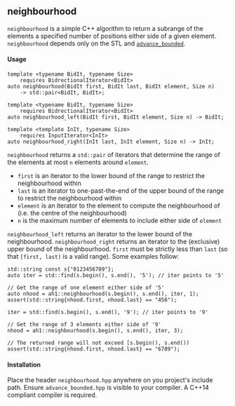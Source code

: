 ## neighbourhood

`neighbourhood` is a simple C++ algorithm to return a subrange of the elements
a specified number of positions either side of a given element. `neighbourhood`
 depends only on the STL and
[`advance_bounded`](https://github.com/andrewhutchison1/advance_bounded).

#### Usage

```
template <typename BidIt, typename Size>
	requires BidrectionalIterator<BidIt>
auto neighbourhood(BidIt first, BidIt last, BidIt element, Size n)
	-> std::pair<BidIt, BidIt>;

template <typename BidIt, typename Size>
	requires BidrectionalIterator<BidIt>
auto neighbourhood_left(BidIt first, BidIt element, Size n) -> BidIt;

template <template InIt, typename Size>
	requires InputIterator<InIt>
auto neighbourhood_right(InIt last, InIt element, Size n) -> InIt;
```

`neighbourhood` returns a `std::pair` of iterators that determine the range
of the elements at most `n` elements around `element`.

* `first` is an iterator to the lower bound of the range to restrict the
neighbourhood within
* `last` is an iterator to one-past-the-end of the upper bound of the range
to restrict the neighbourhood within
* `element` is an iterator to the element to compute the neighbourhood of
(i.e. the centre of the neighbourhood)
* `n` is the maximum number of elements to include either side of `element`

`neighbourhood_left` returns an iterator to the lower bound of the
neighbourhood. `neighbourhood_right` returns an iterator to the (exclusive)
upper bound of the neighbourhood. `first` must be strictly less than `last`
(so that `[first, last)` is a valid range). Some examples follow:

```
std::string const s{"0123456789"};
auto iter = std::find(s.begin(), s.end(), '5'); // iter points to '5'

// Get the range of one element either side of '5'
auto nhood = ah1::neighbourhood(s.begin(), s.end(), iter, 1);
assert(std::string{nhood.first, nhood.last} == "456");

iter = std::find(s.begin(), s.end(), '9'); // iter points to '9'

// Get the range of 3 elements either side of '9'
nhood = ah1::neighbourhood(s.begin(), s.end(), iter, 3);

// The returned range will not exceed [s.begin(), s.end())
assert(std::string{nhood.first, nhood.last} == "6789");
```

#### Installation

Place the header `neighbourhood.hpp` anywhere on you project's include path.
Ensure `advance_bounded.hpp` is visible to your compiler. A C++14 compliant
compiler is required.
